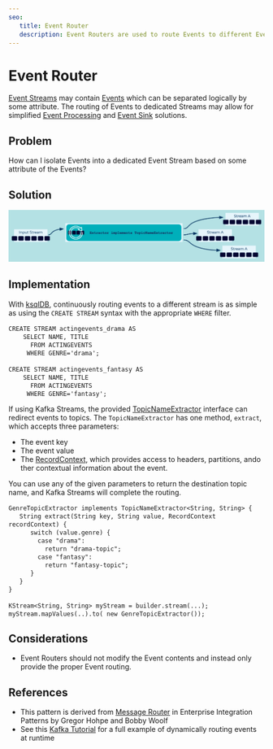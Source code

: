 ```yaml
---
seo:
   title: Event Router
   description: Event Routers are used to route Events to different Event Streams based on data or metadata values contained in each Event. 
---
```


# Event Router
[Event Streams](../event-stream/event-stream.md) may contain [Events](../event/event.md) which can be separated logically by some attribute. The routing of Events to dedicated Streams may allow for simplified [Event Processing](event-processor.md) and [Event Sink](../event-sink/event-sink.md) solutions.

## Problem
How can I isolate Events into a dedicated Event Stream based on some attribute of the Events?

## Solution
![event-router](../img/event-router.png)

## Implementation
With [ksqlDB](https://ksqldb.io/), continuously routing events to a different stream is as simple as using the `CREATE STREAM` syntax with the appropriate `WHERE` filter.

```
CREATE STREAM actingevents_drama AS
    SELECT NAME, TITLE
      FROM ACTINGEVENTS
     WHERE GENRE='drama';

CREATE STREAM actingevents_fantasy AS
    SELECT NAME, TITLE
      FROM ACTINGEVENTS
     WHERE GENRE='fantasy';
```

If using Kafka Streams, the provided [TopicNameExtractor](https://kafka.apache.org/27/javadoc/index.html?org/apache/kafka/streams/processor/TopicNameExtractor.html) interface can redirect events to topics.  The `TopicNameExtractor` has one method, `extract`, which accepts three parameters:

- The event key
- The event value
- The [RecordContext](https://kafka.apache.org/23/javadoc/index.html?org/apache/kafka/streams/processor/RecordContext.html), which provides access to headers, partitions, ando ther contextual information about the event.

You can use any of the given parameters to return the destination topic name, and Kafka Streams will complete the routing. 

```
GenreTopicExtractor implements TopicNameExtractor<String, String> {
   String extract(String key, String value, RecordContext recordContext) {
      switch (value.genre) {
        case "drama":
          return "drama-topic";
        case "fantasy":
          return "fantasy-topic";
      }
   }
}

KStream<String, String> myStream = builder.stream(...);
myStream.mapValues(..).to( new GenreTopicExtractor());
```

## Considerations
* Event Routers should not modify the Event contents and instead only provide the proper Event routing.

## References
* This pattern is derived from [Message Router](https://www.enterpriseintegrationpatterns.com/patterns/messaging/MessageRouter.html) in Enterprise Integration Patterns by Gregor Hohpe and Bobby Woolf
* See this [Kafka Tutorial](https://kafka-tutorials.confluent.io/dynamic-output-topic/kstreams.html) for a full example of dynamically routing events at runtime


